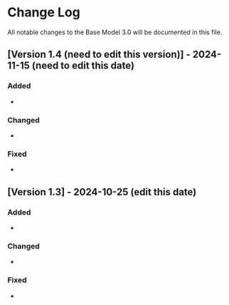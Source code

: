 # Change Log
All notable changes to the Base Model 3.0 will be documented in this file.
 
 
 
## [Version 1.4 (need to edit this version)] - 2024-11-15 (need to edit this date)
  
 
### Added

 -

### Changed
  
- 
 
### Fixed
 
- 
 
## [Version 1.3] - 2024-10-25 (edit this date)
 
### Added

-
   
### Changed

-
 
### Fixed

-
 